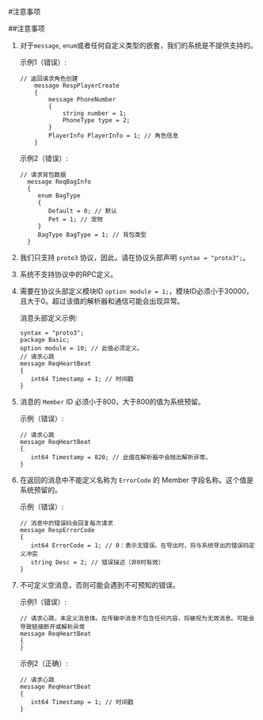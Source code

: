 #注意事项

##注意事项

1. 对于`message`, `enum`或者任何自定义类型的嵌套，我们的系统是不提供支持的。

   示例1（错误）:
    ```
    // 返回请求角色创建
        message RespPlayerCreate
        {
            message PhoneNumber
            {
                string number = 1;
                PhoneType type = 2;
            }
            PlayerInfo PlayerInfo = 1; // 角色信息
        }
    ```
   示例2（错误）:
    ```
    // 请求背包数据
      message ReqBagInfo
      {
         enum BagType
         {
            Default = 0; // 默认
            Pet = 1; // 宠物
         }
         BagType BagType = 1; // 背包类型
      }
    ```

2. 我们只支持 `proto3` 协议，因此，请在协议头部声明 `syntax = "proto3";`。

3. 系统不支持协议中的RPC定义。

4. 需要在协议头部定义模块ID `option module = 1;`，模块ID必须小于30000，且大于0。超过该值的解析器和通信可能会出现异常。

   消息头部定义示例:
    ```
    syntax = "proto3";
    package Basic;
    option module = 10; // 此值必须定义。
    // 请求心跳
    message ReqHeartBeat
    {
       int64 Timestamp = 1; // 时间戳
    }
    ```
5. 消息的 `Member` ID 必须小于800，大于800的值为系统预留。

   示例（错误）:
    ```
    // 请求心跳
    message ReqHeartBeat
    {
       int64 Timestamp = 820; // 此值在解析器中会抛出解析异常。
    }
    ```

6. 在返回的消息中不能定义名称为 `ErrorCode` 的 Member 字段名称。这个值是系统预留的。

   示例（错误）:
    ```
    // 消息中的错误码会回复每次请求
    message RespErrorCode
    {
       int64 ErrorCode = 1; // 0：表示无错误。在导出时，将与系统导出的错误码定义冲突
       string Desc = 2; // 错误描述（非0时有效）
    }
    ```

7. 不可定义空消息，否则可能会遇到不可预知的错误。

   示例1（错误）:
    ```
    // 请求心跳，未定义消息体。在传输中消息不包含任何内容，将被视为无效消息。可能会导致链接断开或解析异常
    message ReqHeartBeat
    {
    }
    ```
   示例2（正确）:
    ```
    // 请求心跳
    message ReqHeartBeat
    {
       int64 Timestamp = 1; // 时间戳
    }
    ```
